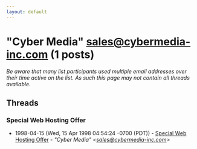 ```yaml
---
layout: default
---
```


# "Cyber Media" <sales@cybermedia-inc.com> (1 posts)

_Be aware that many list participants used multiple email addresses over their time active on the list. As such this page may not contain all threads available._

## Threads

### Special Web Hosting Offer
+ 1998-04-15 (Wed, 15 Apr 1998 04:54:24 -0700 (PDT)) - [Special Web Hosting Offer](/archive/1998/04/91767304a4fd266719ab713022a1f400fb2ba175a6bf8c45fa488dd16516c616) - _"Cyber Media" \<sales@cybermedia-inc.com\>_

